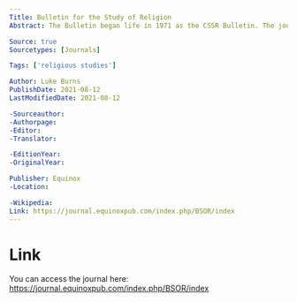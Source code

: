 ```yaml
---
Title: Bulletin for the Study of Religion
Abstract: The Bulletin began life in 1971 as the CSSR Bulletin. The journal publishes articles that address religion in general, the history of the field of religious studies, method and theory in the study of religion, and pedagogical practices. The Bulletin is unique in that it offers a forum for various academic voices to debate and reflect on the ever-changing state of the field, and insofar as it encourages scholars continually to engage meta-level questions at the leading edge of inquiry.

Source: true
Sourcetypes: [Journals]

Tags: ['religious studies']

Author: Luke Burns
PublishDate: 2021-08-12
LastModifiedDate: 2021-08-12

-Sourceauthor:
-Authorpage:
-Editor:
-Translator:

-EditionYear:
-OriginalYear:

Publisher: Equinox
-Location:

-Wikipedia:
Link: https://journal.equinoxpub.com/index.php/BSOR/index
---
```

# Link
You can access the journal here: https://journal.equinoxpub.com/index.php/BSOR/index